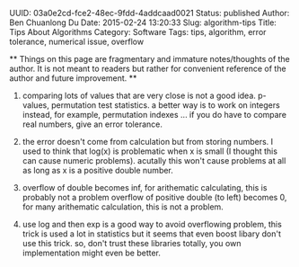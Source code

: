 UUID: 03a0e2cd-fce2-48ec-9fdd-4addcaad0021
Status: published
Author: Ben Chuanlong Du
Date: 2015-02-24 13:20:33
Slug: algorithm-tips
Title: Tips About Algorithms
Category: Software
Tags: tips, algorithm, error tolerance, numerical issue, overflow

**
Things on this page are fragmentary and immature notes/thoughts of the author. 
It is not meant to readers but rather for convenient reference of the author and future improvement.
**
 
1. comparing lots of values that are very close is not a good idea. p-values, permutation test statistics.
a better way is to work on integers instead, for example, permutation indexes ...
if you do have to compare real numbers, give an error tolerance. 

2. the error doesn't come from calculation but from storing numbers. 
I used to think that log(x) is problematic when x is small (I thought this can cause numeric problems).
acutally this won't cause problems at all as long as x is a positive double number.

3. overflow of double becomes inf, for arithematic calculating, this is probably not a problem
overflow of positive double (to left) becomes 0, for many arithematic calculation, this is not a problem.

4. use log and then exp is a good way to avoid overflowing problem,
this trick is used a lot in statistics but it seems that even boost libary don't use this trick.
so, don't trust these libraries totally, you own implementation might even be better.

